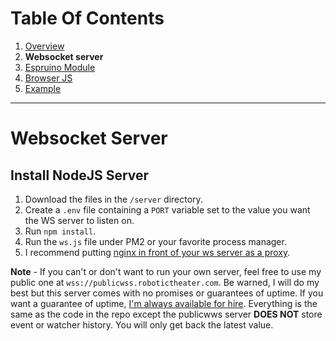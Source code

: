 # Table Of Contents
 1. [Overview](https://github.com/protoroboticsgit/espruino/blob/master/devicerc/readme.md)
 2. **Websocket server**
 3. [Espruino Module](https://github.com/protoroboticsgit/espruino/blob/master/devicerc/readme_espruino.md)
 4. [Browser JS](https://github.com/protoroboticsgit/espruino/blob/master/devicerc/readme_browser.md)
 5. [Example](https://github.com/protoroboticsgit/espruino/tree/master/devicerc/example)
----------------------------------------------

# Websocket Server

## Install NodeJS Server

 1. Download the files in the ```/server``` directory.
 2. Create a ```.env``` file containing a ```PORT``` variable set to the value you want the WS server to listen on.
 3. Run ```npm install```.
 4. Run the ```ws.js``` file under PM2 or your favorite process manager.
 5. I recommend putting [nginx in front of your ws server as a proxy](https://www.nginx.com/blog/websocket-nginx/).

**Note** - If you can't or don't want to run your own server, feel free to use my public one at ```wss://publicwss.robotictheater.com```. Be warned, I will do my best but this server comes with no promises or guarantees of uptime. If you want a guarantee of uptime, [I'm always available for hire](mailto:ken@kensapps.com).  Everything is the same as the code in the repo except the publicwws server **DOES NOT** store event or watcher history. You will only get back the latest value. 
